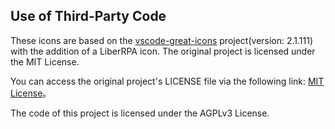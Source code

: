 ## Use of Third-Party Code

These icons are based on the [vscode-great-icons](https://github.com/EmmanuelBeziat/vscode-great-icons) project(version: 2.1.111) with the addition of a LiberRPA icon. The original project is licensed under the MIT License.

You can access the original project's LICENSE file via the following link: [MIT License](https://github.com/EmmanuelBeziat/vscode-great-icons/blob/main/LICENSE)。

The code of this project is licensed under the AGPLv3 License.
